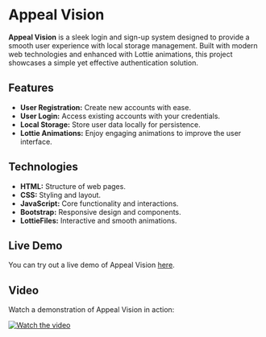 # Appeal Vision

**Appeal Vision** is a sleek login and sign-up system designed to provide a smooth user experience with local storage management. Built with modern web technologies and enhanced with Lottie animations, this project showcases a simple yet effective authentication solution.

## Features

- **User Registration:** Create new accounts with ease.
- **User Login:** Access existing accounts with your credentials.
- **Local Storage:** Store user data locally for persistence.
- **Lottie Animations:** Enjoy engaging animations to improve the user interface.

## Technologies

- **HTML:** Structure of web pages.
- **CSS:** Styling and layout.
- **JavaScript:** Core functionality and interactions.
- **Bootstrap:** Responsive design and components.
- **LottieFiles:** Interactive and smooth animations.

## Live Demo

You can try out a live demo of Appeal Vision [here](https://login-system-lemon.vercel.app/).

## Video

Watch a demonstration of Appeal Vision in action:

[![Watch the video](https://img.youtube.com/vi/your-video-id/maxresdefault.jpg)](https://www.youtube.com/watch?v=your-video-id)
